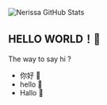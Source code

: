 ![Nerissa GitHub Stats](https://github-readme-stats.vercel.app/api?username=nerissa666&title_color=fff&icon_color=8B959E&text_color=9f9f9f&bg_color=0E1217)



## HELLO WORLD！👋

The way to say hi ?

<ul>
<li>你好  🍬</li>
<li>hello  🍭</li>
<li>Hallo  🦄</li>
</ul>
